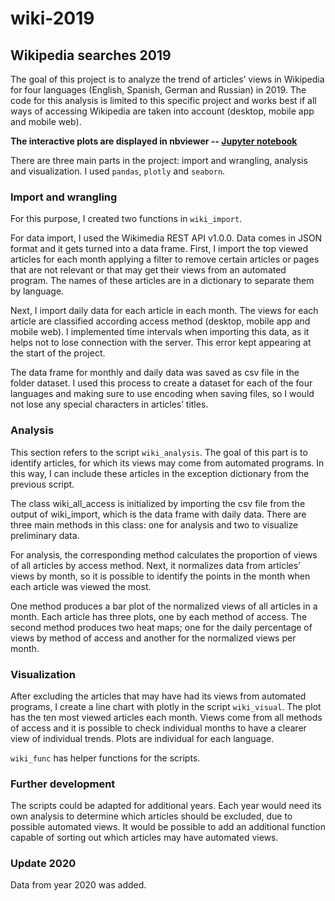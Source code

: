 # wiki-2019

## Wikipedia searches 2019

The goal of this project is to analyze the trend of articles’ views in Wikipedia for four languages (English, Spanish, German and Russian) in 2019. The code for this analysis is limited to this specific project and works best if all ways of accessing Wikipedia are taken into account (desktop, mobile app and mobile web).

**The interactive plots are displayed in nbviewer -- [Jupyter notebook](https://nbviewer.jupyter.org/github/gra-vel/wiki-2019/blob/master/wiki_2019.ipynb)**

There are three main parts in the project: import and wrangling, analysis and visualization. I used `pandas`, `plotly` and `seaborn`.

### Import and wrangling

For this purpose, I created two functions in `wiki_import`.

For data import, I used the Wikimedia REST API v1.0.0. Data comes in JSON format and it gets turned into a data frame. First, I import the top viewed articles for each month applying a filter to remove certain articles or pages that are not relevant or that may get their views from an automated program. The names of these articles are in a dictionary to separate them by language. 

Next, I import daily data for each article in each month. The views for each article are classified according access method (desktop, mobile app and mobile web). I implemented time intervals when importing this data, as it helps not to lose connection with the server. This error kept appearing at the start of the project.

The data frame for monthly and daily data was saved as csv file in the folder dataset. I used this process to create a dataset for each of the four languages and making sure to use encoding when saving files, so I would not lose any special characters in articles’ titles. 

### Analysis

This section refers to the script `wiki_analysis`. The goal of this part is to identify articles, for which its views may come from automated programs. In this way, I can include these articles in the exception dictionary from the previous script.

The class wiki_all_access is initialized by importing the csv file from the output of wiki_import, which is the data frame with daily data. There are three main methods in this class: one for analysis and two to visualize preliminary data.

For analysis, the corresponding method calculates the proportion of views of all articles by access method. Next, it normalizes data from articles’ views by month, so it is possible to identify the points in the month when each article was viewed the most.

One method produces a bar plot of the normalized views of all articles in a month. Each article has three plots, one by each method of access. The second method produces two heat maps; one for the daily percentage of views by method of access and another for the normalized views per month.

### Visualization

After excluding the articles that may have had its views from automated programs, I create a line chart with plotly in the script `wiki_visual`. The plot has the ten most viewed articles each month. Views come from all methods of access and it is possible to check individual months to have a clearer view of individual trends. Plots are individual for each language.

`wiki_func` has helper functions for the scripts.

### Further development

The scripts could be adapted for additional years. Each year would need its own analysis to determine which articles should be excluded, due to possible automated views. It would be possible to add an additional function capable of sorting out which articles may have automated views. 

 ### Update 2020
 
 Data from year 2020 was added.
